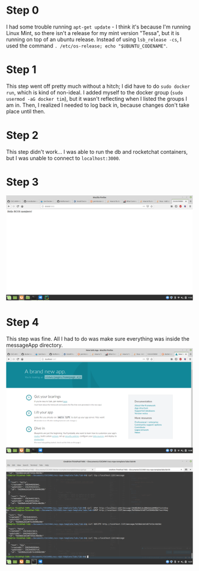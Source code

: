 # Step 0
I had some trouble running `apt-get update` - I think it's because I'm running Linux Mint, so there isn't a release for my mint version "Tessa", but it is running on top of an ubuntu release. Instead of using `lsb_release -cs`, I used the command `. /etc/os-release; echo "$UBUNTU_CODENAME"`.

# Step 1
This step went off pretty much without a hitch; I did have to do `sudo docker run`, which is kind of non-ideal. I added myself to the docker group (`sudo usermod -aG docker tim`), but it wasn't reflecting when I listed the groups I am in. Then, I realized I needed to log back in, because changes don't take place until then.

# Step 2
This step didn't work... I was able to run the db and rocketchat containers, but I was unable to connect to `localhost:3000`.

# Step 3
![hello-rcos.png](hello-rcos.png)

# Step 4
This step was fine. All I had to do was make sure everything was inside the messageApp directory.
![app.png](app.png)

![rest.png](rest.png)